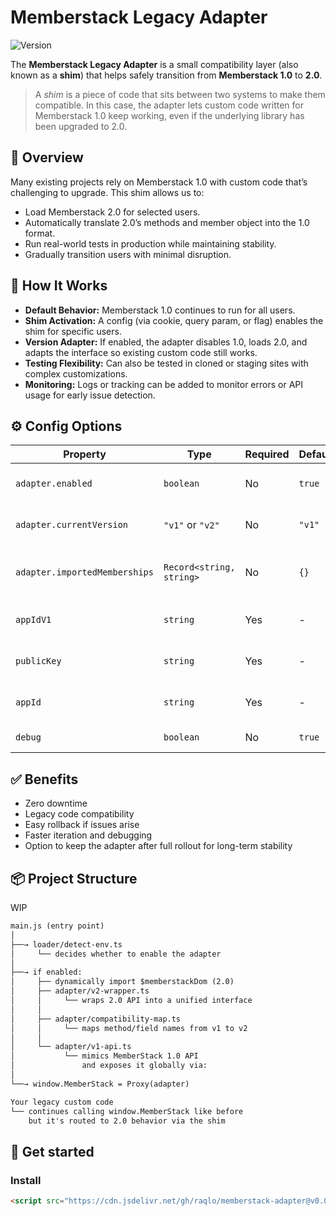 # Memberstack Legacy Adapter
![Version](https://img.shields.io/badge/version-v0.0.1-blue)


The **Memberstack Legacy Adapter** is a small compatibility layer (also known as a **shim**) that helps safely transition from **Memberstack 1.0** to **2.0**.

> A *shim* is a piece of code that sits between two systems to make them compatible. In this case, the adapter lets custom code written for Memberstack 1.0 keep working, even if the underlying library has been upgraded to 2.0.
## 🚀 Overview

Many existing projects rely on Memberstack 1.0 with custom code that’s challenging to upgrade. This shim allows us to:
- Load Memberstack 2.0 for selected users.
- Automatically translate 2.0’s methods and member object into the 1.0 format.
- Run real-world tests in production while maintaining stability.
- Gradually transition users with minimal disruption.

## 🧩 How It Works

- **Default Behavior:** Memberstack 1.0 continues to run for all users.
- **Shim Activation:** A config (via cookie, query param, or flag) enables the shim for specific users.
- **Version Adapter:** If enabled, the adapter disables 1.0, loads 2.0, and adapts the interface so existing custom code still works.
- **Testing Flexibility:** Can also be tested in cloned or staging sites with complex customizations.
- **Monitoring:** Logs or tracking can be added to monitor errors or API usage for early issue detection.

## ⚙️ Config Options

| Property | Type | Required | Default | Description |
|----------|------|----------|---------|-------------|
| `adapter.enabled` | `boolean` | No | `true` | Enable/disable the adapter functionality |
| `adapter.currentVersion` | `"v1"` or `"v2"` | No | `"v1"` | Memberstack API version to use |
| `adapter.importedMemberships` | `Record<string, string>` | No | `{}` | Mapping of membership IDs for migration |
| `appIdV1` | `string` | Yes | - | Your Memberstack V1 App ID |
| `publicKey` | `string` | Yes | - | Your Memberstack V2 Public Key |
| `appId` | `string` | Yes | - | Your Memberstack V2 App ID |
| `debug` | `boolean` | No | `true` | Enable debug logging |


## ✅ Benefits
- Zero downtime
- Legacy code compatibility
- Easy rollback if issues arise
- Faster iteration and debugging
- Option to keep the adapter after full rollout for long-term stability

## 📦 Project Structure
WIP

```markdown
main.js (entry point)
│
├──→ loader/detect-env.ts
│     └── decides whether to enable the adapter
│
├──→ if enabled:
│     ├── dynamically import $memberstackDom (2.0)
│     ├── adapter/v2-wrapper.ts
│     │     └── wraps 2.0 API into a unified interface
│     │
│     ├── adapter/compatibility-map.ts
│     │     └── maps method/field names from v1 to v2
│     │
│     └── adapter/v1-api.ts
│           └── mimics MemberStack 1.0 API
│               and exposes it globally via:
│
└──→ window.MemberStack = Proxy(adapter)

Your legacy custom code
└── continues calling window.MemberStack like before
    but it's routed to 2.0 behavior via the shim

```

## 🧪 Get started

### Install

```html
<script src="https://cdn.jsdelivr.net/gh/raqlo/memberstack-adapter@v0.0.1/dist/memberstack-adapter.js"></script>
```

